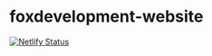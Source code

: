 # foxdevelopment-website
[![Netlify Status](https://api.netlify.com/api/v1/badges/78602f18-9516-4e95-b598-76433da80333/deploy-status)](https://app.netlify.com/sites/foxdevelopment/deploys)
